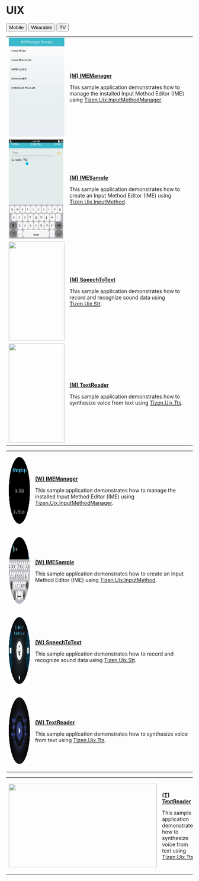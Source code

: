 # UIX

<!--
For MD:
-->

<link href="../css/dotnet-samples.css" ref="stylesheet">

<!--
for TD:

<style type="text/css">
    Please copy dotnet-samples.css and paste it here
</script>
-->

<div class="sampletab">
<button class="tablinks" onclick="openProfile(event, 'Mobile')" id="defaultOpen">Mobile</button> <button class="tablinks" onclick="openProfile(event, 'Wearable')">Wearable</button> <button class="tablinks" onclick="openProfile(event, 'TV')">TV</button>
</div>

<!-- Tab content -->
<div class="tabcontent" id="Mobile">
<table>
	<tbody>
		<tr>
			<td><img alt="" height="267" src="media/m59imemanager.png" width="150"/></td>
			<td>
			<p><a href="https://github.com/Samsung/Tizen-CSharp-Samples/tree/master/Mobile/IMEManager" target="_blank"><strong>(M) IMEManager</strong></a></p>
			<p>This sample application demonstrates how to manage the installed Input Method Editor (IME) using <a href="/application/dotnet/api/TizenFX/latest/api/Tizen.Uix.InputMethodManager.html" target="_blank">Tizen.Uix.InputMethodManager</a>.</p>
			</td>
		</tr>
		<tr>
			<td><img alt="" height="267" src="media/m58imesample.png" width="150"/></td>
			<td>
			<p><a href="https://github.com/Samsung/Tizen-CSharp-Samples/tree/master/Mobile/IMESample" target="_blank"><strong>(M) IMESample</strong></a></p>
			<p>This sample application demonstrates how to create an Input Method Editor (IME) using <a href="/application/dotnet/api/TizenFX/latest/api/Tizen.Uix.InputMethod.html" target="_blank">Tizen.Uix.InputMethod</a>.</p>
			</td>
		</tr>
		<tr>
			<td><img alt="" height="267" src="media/m32speechtotext.png" width="150"/></td>
			<td>
			<p><a href="https://github.com/Samsung/Tizen-CSharp-Samples/tree/master/Mobile/SpeechToText" target="_blank"><strong>(M) SpeechToText</strong></a></p>
			<p>This sample application demonstrates how to record and recognize sound data using <a href="/application/dotnet/api/TizenFX/latest/api/Tizen.Uix.Stt.html" target="_blank">Tizen.Uix.Stt</a>.</p>
			</td>
		</tr>
		<tr>
			<td><img alt="" height="267" src="media/m29textreader.png" width="150"/></td>
			<td>
			<p><a href="https://github.com/Samsung/Tizen-CSharp-Samples/tree/master/Mobile/TextReader" target="_blank"><strong>(M) TextReader</strong></a></p>
			<p>This sample application demonstrates how to synthesize voice from text using <a href="/application/dotnet/api/TizenFX/latest/api/Tizen.Uix.Tts.html" target="_blank">Tizen.Uix.Tts</a>.</p>
			</td>
		</tr>
	</tbody>
</table>
</div>

<div class="tabcontent" id="Wearable">
<table>
	<tbody>
		<tr>
			<td>
			<p><img alt="" height="180" src="media/w73imemanager.png" width="180"/></p>
			</td>
			<td>
			<p><a href="https://github.com/Samsung/Tizen-CSharp-Samples/tree/master/Wearable/IMEManager" target="_blank"><strong>(W) IMEManager</strong></a></p>
			<p>This sample application demonstrates how to manage the installed Input Method Editor (IME) using <a href="/application/dotnet/api/TizenFX/latest/api/Tizen.Uix.InputMethodManager.html" target="_blank">Tizen.Uix.InputMethodManager</a>.</p>
			</td>
		</tr>
		<tr>
			<td>
			<p><img alt="" height="180" src="media/w72imesample.png" width="180"/></p>
			</td>
			<td>
			<p><a href="https://github.com/Samsung/Tizen-CSharp-Samples/tree/master/Wearable/IMESample" target="_blank"><strong>(W) IMESample</strong></a></p>
			<p>This sample application demonstrates how to create an Input Method Editor (IME) using <a href="/application/dotnet/api/TizenFX/latest/api/Tizen.Uix.InputMethod.html" target="_blank">Tizen.Uix.InputMethod</a>.</p>
			</td>
		</tr>
		<tr>
                        <td>
			<p><img alt="" height="180" src="media/w75speechtotext.png" width="180"/></p>
			</td>
			<td>
			<p><a href="https://github.com/Samsung/Tizen-CSharp-Samples/tree/master/Wearable/SpeechToText" target="_blank"><strong>(W) SpeechToText</strong></a></p>
			<p>This sample application demonstrates how to record and recognize sound data using <a href="/application/dotnet/api/TizenFX/latest/api/Tizen.Uix.Stt.html" target="_blank">Tizen.Uix.Stt</a>.</p>
			</td>
		</tr>
		<tr>
			<td>
			<p><img alt="" height="180" src="media/w67textreader.png" width="180"/></p>
			</td>
			<td>
                        <p><a href="https://github.com/Samsung/Tizen-CSharp-Samples/tree/master/Wearable/TextReader" target="_blank"><strong>(W) TextReader</strong></a></p>
			<p>This sample application demonstrates how to synthesize voice from text using <a href="/application/dotnet/api/TizenFX/latest/api/Tizen.Uix.Tts.html" target="_blank">Tizen.Uix.Tts</a>.</p>
			</td>
		</tr>
	</tbody>
</table>
</div>

<div class="tabcontent" id="TV">
<table>
	<tbody>
		<tr>
			<td>
			<p><img alt="" height="225" src="media/tv14textreader.png" width="400" /></p>
			</td>
			<td>
			<p><a href="https://github.com/Samsung/Tizen-CSharp-Samples/tree/master/TV/TextReader" target="_blank"><strong>(T) TextReader</strong></a></p>
			<p>This sample application demonstrates how to synthesize voice from text using <a href="/application/dotnet/api/TizenFX/latest/api/Tizen.Uix.Tts.html" target="_blank">Tizen.Uix.Tts</a>.</p>
			</td>
		</tr>
	</tbody>
</table>
</div>

<!--
For MD:
-->
<script src="../js/dotnet-samples.js"></script>

<!--
for TD:

<script>
  Please copy dotnet-samples.js and paste it here
</script>
-->
